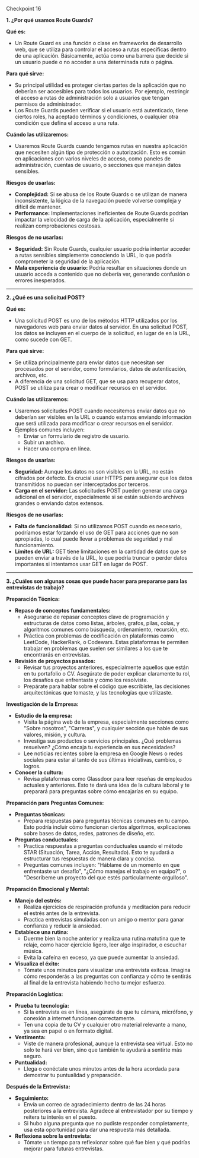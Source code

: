﻿Checkpoint 16

**1. ¿Por qué usamos Route Guards?**

**Qué es:**

- Un Route Guard es una función o clase en frameworks de desarrollo web, que se utiliza para controlar el acceso a rutas específicas dentro de una aplicación. Básicamente, actúa como una barrera que decide si un usuario puede o no acceder a una determinada ruta o página.

**Para qué sirve:**

- Su principal utilidad es proteger ciertas partes de la aplicación que no deberían ser accesibles para todos los usuarios. Por ejemplo, restringir el acceso a rutas de administración solo a usuarios que tengan permisos de administrador.
- Los Route Guards pueden verificar si el usuario está autenticado, tiene ciertos roles, ha aceptado términos y condiciones, o cualquier otra condición que defina el acceso a una ruta.

**Cuándo las utilizaremos:**

- Usaremos Route Guards cuando tengamos rutas en nuestra aplicación que necesiten algún tipo de protección o autorización. Esto es común en aplicaciones con varios niveles de acceso, como paneles de administración, cuentas de usuario, o secciones que manejan datos sensibles.

**Riesgos de usarlas:**

- **Complejidad:** Si se abusa de los Route Guards o se utilizan de manera inconsistente, la lógica de la navegación puede volverse compleja y difícil de mantener.
- **Performance:** Implementaciones ineficientes de Route Guards podrían impactar la velocidad de carga de la aplicación, especialmente si realizan comprobaciones costosas.

**Riesgos de no usarlas:**

- **Seguridad:** Sin Route Guards, cualquier usuario podría intentar acceder a rutas sensibles simplemente conociendo la URL, lo que podría comprometer la seguridad de la aplicación.
- **Mala experiencia de usuario:** Podría resultar en situaciones donde un usuario acceda a contenido que no debería ver, generando confusión o errores inesperados.
-----
**2. ¿Qué es una solicitud POST?**

**Qué es:**

- Una solicitud POST es uno de los métodos HTTP utilizados por los navegadores web para enviar datos al servidor. En una solicitud POST, los datos se incluyen en el cuerpo de la solicitud, en lugar de en la URL, como sucede con GET.

**Para qué sirve:**

- Se utiliza principalmente para enviar datos que necesitan ser procesados por el servidor, como formularios, datos de autenticación, archivos, etc.
- A diferencia de una solicitud GET, que se usa para recuperar datos, POST se utiliza para crear o modificar recursos en el servidor.

**Cuándo las utilizaremos:**

- Usaremos solicitudes POST cuando necesitemos enviar datos que no deberían ser visibles en la URL o cuando estamos enviando información que será utilizada para modificar o crear recursos en el servidor.
- Ejemplos comunes incluyen:
  - Enviar un formulario de registro de usuario.
  - Subir un archivo.
  - Hacer una compra en línea.

**Riesgos de usarlas:**

- **Seguridad:** Aunque los datos no son visibles en la URL, no están cifrados por defecto. Es crucial usar HTTPS para asegurar que los datos transmitidos no puedan ser interceptados por terceros.
- **Carga en el servidor:** Las solicitudes POST pueden generar una carga adicional en el servidor, especialmente si se están subiendo archivos grandes o enviando datos extensos.

**Riesgos de no usarlas:**

- **Falta de funcionalidad:** Si no utilizamos POST cuando es necesario, podríamos estar forzando el uso de GET para acciones que no son apropiadas, lo cual puede llevar a problemas de seguridad y mal funcionamiento.
- **Límites de URL:** GET tiene limitaciones en la cantidad de datos que se pueden enviar a través de la URL, lo que podría truncar o perder datos importantes si intentamos usar GET en lugar de POST.
-----
**3. ¿Cuáles son algunas cosas que puede hacer para prepararse para las entrevistas de trabajo?**

**Preparación Técnica:**

- **Repaso de conceptos fundamentales:**
  - Asegurarse de repasar conceptos clave de programación y estructuras de datos como listas, árboles, grafos, pilas, colas, y algoritmos comunes como búsqueda, ordenamiento, recursión, etc.
  - Práctica con problemas de codificación en plataformas como LeetCode, HackerRank, o Codewars. Estas plataformas te permiten trabajar en problemas que suelen ser similares a los que te encontrarás en entrevistas.
- **Revisión de proyectos pasados:**
  - Revisar tus proyectos anteriores, especialmente aquellos que están en tu portafolio o CV. Asegúrate de poder explicar claramente tu rol, los desafíos que enfrentaste y cómo los resolviste.
  - Prepárate para hablar sobre el código que escribiste, las decisiones arquitectónicas que tomaste, y las tecnologías que utilizaste.

**Investigación de la Empresa:**

- **Estudio de la empresa:**
  - Visita la página web de la empresa, especialmente secciones como "Sobre nosotros", "Carreras", y cualquier sección que hable de sus valores, misión, y cultura.
  - Investiga sus productos o servicios principales. ¿Qué problemas resuelven? ¿Cómo encaja tu experiencia en sus necesidades?
  - Lee noticias recientes sobre la empresa en Google News o redes sociales para estar al tanto de sus últimas iniciativas, cambios, o logros.
- **Conocer la cultura:**
  - Revisa plataformas como Glassdoor para leer reseñas de empleados actuales y anteriores. Esto te dará una idea de la cultura laboral y te preparará para preguntas sobre cómo encajarías en su equipo.

**Preparación para Preguntas Comunes:**

- **Preguntas técnicas:**
  - Prepara respuestas para preguntas técnicas comunes en tu campo. Esto podría incluir cómo funcionan ciertos algoritmos, explicaciones sobre bases de datos, redes, patrones de diseño, etc.
- **Preguntas conductuales:**
  - Practica respuestas a preguntas conductuales usando el método STAR (Situación, Tarea, Acción, Resultado). Esto te ayudará a estructurar tus respuestas de manera clara y concisa.
  - Preguntas comunes incluyen: "Háblame de un momento en que enfrentaste un desafío", "¿Cómo manejas el trabajo en equipo?", o "Descríbeme un proyecto del que estés particularmente orgulloso".

**Preparación Emocional y Mental:**

- **Manejo del estrés:**
  - Realiza ejercicios de respiración profunda y meditación para reducir el estrés antes de la entrevista.
  - Practica entrevistas simuladas con un amigo o mentor para ganar confianza y reducir la ansiedad.
- **Establece una rutina:**
  - Duerme bien la noche anterior y realiza una rutina matutina que te relaje, como hacer ejercicio ligero, leer algo inspirador, o escuchar música.
  - Evita la cafeína en exceso, ya que puede aumentar la ansiedad.
- **Visualiza el éxito:**
  - Tómate unos minutos para visualizar una entrevista exitosa. Imagina cómo responderás a las preguntas con confianza y cómo te sentirás al final de la entrevista habiendo hecho tu mejor esfuerzo.

**Preparación Logística:**

- **Prueba tu tecnología:**
  - Si la entrevista es en línea, asegúrate de que tu cámara, micrófono, y conexión a internet funcionen correctamente.
  - Ten una copia de tu CV y cualquier otro material relevante a mano, ya sea en papel o en formato digital.
- **Vestimenta:**
  - Viste de manera profesional, aunque la entrevista sea virtual. Esto no solo te hará ver bien, sino que también te ayudará a sentirte más seguro.
- **Puntualidad:**
  - Llega o conéctate unos minutos antes de la hora acordada para demostrar tu puntualidad y preparación.

**Después de la Entrevista:**

- **Seguimiento:**
  - Envía un correo de agradecimiento dentro de las 24 horas posteriores a la entrevista. Agradece al entrevistador por su tiempo y reitera tu interés en el puesto.
  - Si hubo alguna pregunta que no pudiste responder completamente, usa esta oportunidad para dar una respuesta más detallada.
- **Reflexiona sobre la entrevista:**
  - Tómate un tiempo para reflexionar sobre qué fue bien y qué podrías mejorar para futuras entrevistas.

